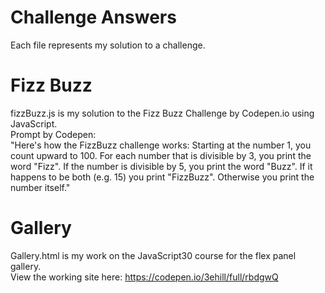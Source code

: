 # Challenge Answers
Each file represents my solution to a challenge.


# Fizz Buzz
fizzBuzz.js is my solution to the Fizz Buzz Challenge by Codepen.io using JavaScript. <br>
Prompt by Codepen: <br>
"Here's how the FizzBuzz challenge works: Starting at the number 1, you count upward to 100. For each number that is divisible by 3, you print the word "Fizz". If the number is divisible by 5, you print the word "Buzz". If it happens to be both (e.g. 15) you print "FizzBuzz". Otherwise you print the number itself."

# Gallery
Gallery.html is my work on the JavaScript30 course for the flex panel gallery.<br>
View the working site here: https://codepen.io/3ehill/full/rbdgwQ
